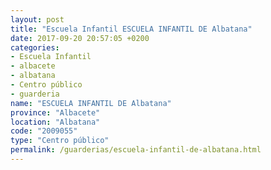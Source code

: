 ```yaml
---
layout: post
title: "Escuela Infantil ESCUELA INFANTIL DE Albatana"
date: 2017-09-20 20:57:05 +0200
categories:
- Escuela Infantil
- albacete
- albatana
- Centro público
- guarderia
name: "ESCUELA INFANTIL DE Albatana"
province: "Albacete"
location: "Albatana"
code: "2009055"
type: "Centro público"
permalink: /guarderias/escuela-infantil-de-albatana.html
---
```


